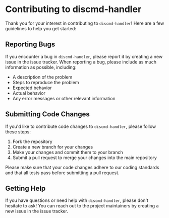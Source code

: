 # Contributing to discmd-handler

Thank you for your interest in contributing to `discmd-handler`! Here are a few guidelines to help you get started:

## Reporting Bugs

If you encounter a bug in `discmd-handler`, please report it by creating a new issue in the issue tracker. When reporting a bug, please include as much information as possible, including:

- A description of the problem
- Steps to reproduce the problem
- Expected behavior
- Actual behavior
- Any error messages or other relevant information

## Submitting Code Changes

If you'd like to contribute code changes to `discmd-handler`, please follow these steps:

1. Fork the repository
2. Create a new branch for your changes
3. Make your changes and commit them to your branch
4. Submit a pull request to merge your changes into the main repository

Please make sure that your code changes adhere to our coding standards and that all tests pass before submitting a pull request.

## Getting Help

If you have questions or need help with `discmd-handler`, please don't hesitate to ask! You can reach out to the project maintainers by creating a new issue in the issue tracker.
